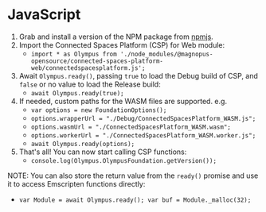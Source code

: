 # JavaScript

1. Grab and install a version of the NPM package from [npmjs](https://www.npmjs.com/package/connected-spaces-platform.web).
2. Import the Connected Spaces Platform (CSP) for Web module:
    - `import * as Olympus from './node_modules/@magnopus-opensource/connected-spaces-platform-web/connectedspacesplatform.js';`
3. Await `Olympus.ready()`, passing `true` to load the Debug build of CSP, and `false` or no value to load the Release build:
    - `await Olympus.ready(true);`
4. If needed, custom paths for the WASM files are supported. e.g.
    - `var options = new FoundationOptions();`
    - `options.wrapperUrl = "./Debug/ConnectedSpacesPlatform_WASM.js";`
    - `options.wasmUrl = "./ConnectedSpacesPlatform_WASM.wasm";`
    - `options.workerUrl = "./ConnectedSpacesPlatform_WASM.worker.js";`
    - `await Olympus.ready(options);`
5. That's all! You can now start calling CSP functions:
    - `console.log(Olympus.OlympusFoundation.getVersion());`

NOTE: You can also store the return value from the `ready()` promise and use it to access Emscripten functions directly:
  * `var Module = await Olympus.ready(); var buf = Module._malloc(32);`
